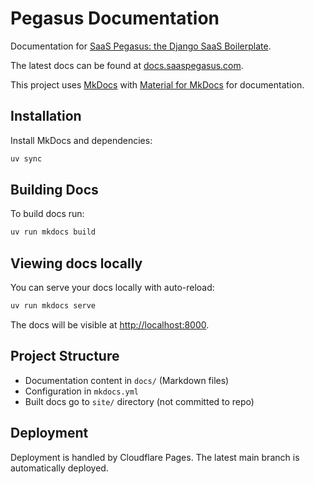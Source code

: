 # Pegasus Documentation

Documentation for [SaaS Pegasus: the Django SaaS Boilerplate](https://www.saaspegasus.com/).

The latest docs can be found at [docs.saaspegasus.com](https://docs.saaspegasus.com/).

This project uses [MkDocs](https://www.mkdocs.org/) with [Material for MkDocs](https://squidfunk.github.io/mkdocs-material/) for documentation.

## Installation

Install MkDocs and dependencies:

```bash
uv sync
```

## Building Docs

To build docs run:

```bash
uv run mkdocs build
```

## Viewing docs locally

You can serve your docs locally with auto-reload:

```bash
uv run mkdocs serve
```

The docs will be visible at [http://localhost:8000](http://localhost:8000).

## Project Structure

- Documentation content in `docs/` (Markdown files)
- Configuration in `mkdocs.yml`
- Built docs go to `site/` directory (not committed to repo)

## Deployment

Deployment is handled by Cloudflare Pages. The latest main branch is automatically deployed.
